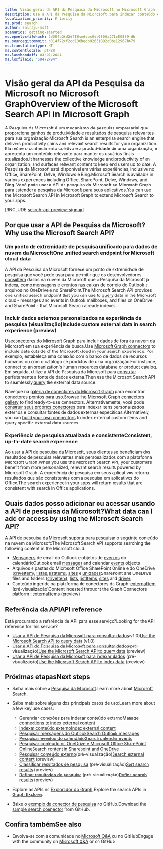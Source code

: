 ```yaml
---
title: Visão geral da API da Pesquisa da Microsoft no Microsoft Graph
description: Use a API da Pesquisa da Microsoft para indexar conteúdo e adicionar pesquisa ao Office e o conteúdo indexado em seus aplicativos.
localization_priority: Priority
ms.prod: search
author: snlraju-msft
scenarios: getting-started
ms.openlocfilehash: 2d354a26d2d756ceddac9da0f00a271c595f9fdb
ms.sourcegitcommit: d014f72cf2cd130bedb02651092c0be12967b679
ms.translationtype: HT
ms.contentlocale: pt-BR
ms.lasthandoff: 03/05/2021
ms.locfileid: "50472794"
---
```

# <a name="overview-of-the-microsoft-search-api-in-microsoft-graph"></a><span data-ttu-id="7ed46-103">Visão geral da API da Pesquisa da Microsoft no Microsoft Graph</span><span class="sxs-lookup"><span data-stu-id="7ed46-103">Overview of the Microsoft Search API in Microsoft Graph</span></span>

<span data-ttu-id="7ed46-104">A Pesquisa da Microsoft é um mecanismo de pesquisa empresarial que proporciona ganhos de produtividade e resultados de pesquisa relevantes para sua organização.</span><span class="sxs-lookup"><span data-stu-id="7ed46-104">Microsoft Search is an enterprise search engine that delivers productivity gains and relevant search results for your organization.</span></span> <span data-ttu-id="7ed46-105">Ela reúne o conhecimento coletivo e a produtividade de uma organização, e apresenta um conteúdo relevante para manter os usuários finais atualizados.</span><span class="sxs-lookup"><span data-stu-id="7ed46-105">It harnesses the collective knowledge and productivity of an organization, and surfaces relevant content to keep end users up to date.</span></span> <span data-ttu-id="7ed46-106">A Pesquisa da Microsoft está disponível em várias experiências, inclusive no Office, SharePoint, Delve, Windows e Bing.</span><span class="sxs-lookup"><span data-stu-id="7ed46-106">Microsoft Search is available in various experiences including Office, SharePoint, Delve, Windows, and Bing.</span></span> <span data-ttu-id="7ed46-107">Você pode usar a API de pesquisa da Microsoft no Microsoft Graph para estender a pesquisa da Microsoft para seus aplicativos.</span><span class="sxs-lookup"><span data-stu-id="7ed46-107">You can use the Microsoft Search API in Microsoft Graph to extend Microsoft Search to your apps.</span></span>

[!INCLUDE [search-api-preview-signup](../includes/search-api-preview-signup.md)]

<!-- markdownlint-disable MD026 -->
## <a name="why-use-the-microsoft-search-api"></a><span data-ttu-id="7ed46-108">Por que usar a API de Pesquisa da Microsoft?</span><span class="sxs-lookup"><span data-stu-id="7ed46-108">Why use the Microsoft Search API?</span></span>

### <a name="one-unified-search-endpoint-for-microsoft-cloud-data"></a><span data-ttu-id="7ed46-109">Um ponto de extremidade de pesquisa unificado para dados de nuvem da Microsoft</span><span class="sxs-lookup"><span data-stu-id="7ed46-109">One unified search endpoint for Microsoft cloud data</span></span>

<span data-ttu-id="7ed46-110">A API da Pesquisa da Microsoft fornece um ponto de extremidade de pesquisa que você pode usar para permitir que os desenvolvedores [consultem](/graph/api/search-query) dados na nuvem da Microsoft que a Pesquisa da Microsoft já indexa, como mensagens e eventos nas caixas de correio do Outlook e arquivos no OneDrive e no SharePoint.</span><span class="sxs-lookup"><span data-stu-id="7ed46-110">The Microsoft Search API provides one unified search endpoint that you can use to [query](/graph/api/search-query) data in the Microsoft cloud - messages and events in Outlook mailboxes, and files on OneDrive and SharePoint - that Microsoft Search already indexes.</span></span>

### <a name="include-custom-external-data-in-search-experience-preview"></a><span data-ttu-id="7ed46-111">Incluir dados externos personalizados na experiência de pesquisa (visualização)</span><span class="sxs-lookup"><span data-stu-id="7ed46-111">Include custom external data in search experience (preview)</span></span>

<span data-ttu-id="7ed46-112">Use[conectores do Microsoft Graph](/microsoftsearch/connectors-overview) para incluir dados de fora da nuvem da Microsoft em sua experiência de busca.</span><span class="sxs-lookup"><span data-stu-id="7ed46-112">Use [Microsoft Graph connectors](/microsoftsearch/connectors-overview) to include data outside of the Microsoft cloud in your search experience.</span></span> <span data-ttu-id="7ed46-113">Por exemplo, estabeleça uma conexão com o banco de dados de recursos humanos ou com o catálogo de produtos de uma organização.</span><span class="sxs-lookup"><span data-stu-id="7ed46-113">For instance, connect to an organization's human resources database or product catalog.</span></span> <span data-ttu-id="7ed46-114">Em seguida, utilize a API de Pesquisa da Microsoft para [consultar](/graph/api/search-query) perfeitamente a fonte de dados externa.</span><span class="sxs-lookup"><span data-stu-id="7ed46-114">Then use the Microsoft Search API to seamlessly [query](/graph/api/search-query) the external data source.</span></span> 

<span data-ttu-id="7ed46-115">Navegue na [galeria de conectores do Microsoft Graph](/microsoftsearch/connectors-gallery) para encontrar conectores prontos para uso.</span><span class="sxs-lookup"><span data-stu-id="7ed46-115">Browse the [Microsoft Graph connectors gallery](/microsoftsearch/connectors-gallery) to find ready-to-use connectors.</span></span> <span data-ttu-id="7ed46-116">Alternativamente, você pode [construir seus próprios conectores](/graph/api/resources/indexing-api-overview?view=graph-rest-beta&preserve-view=true#common-use-cases) para indexar itens personalizados externos e consultar fontes de dados externas específicas.</span><span class="sxs-lookup"><span data-stu-id="7ed46-116">Alternatively, you can [build your own connectors](/graph/api/resources/indexing-api-overview?view=graph-rest-beta&preserve-view=true#common-use-cases) to index external custom items and query specific external data sources.</span></span>

### <a name="consistent-up-to-date-search-experience"></a><span data-ttu-id="7ed46-117">Experiência de pesquisa atualizada e consistente</span><span class="sxs-lookup"><span data-stu-id="7ed46-117">Consistent, up-to-date search experience</span></span>

<span data-ttu-id="7ed46-118">Ao usar a API de pesquisa da Microsoft, seus clientes se beneficiam dos resultados de pesquisa relevantes mais personalizados com a plataforma Microsoft Graph.</span><span class="sxs-lookup"><span data-stu-id="7ed46-118">When you use the Microsoft Search API, your customers benefit from more personalized, relevant search results powered by Microsoft Graph.</span></span> <span data-ttu-id="7ed46-119">A experiência de pesquisa em seus aplicativos retorna resultados que são consistentes com a pesquisa em aplicativos do Office.</span><span class="sxs-lookup"><span data-stu-id="7ed46-119">The search experience in your apps will return results that are consistent with search in Office applications.</span></span>

## <a name="what-data-can-i-add-or-access-by-using-the-microsoft-search-api"></a><span data-ttu-id="7ed46-120">Quais dados posso adicionar ou acessar usando a API de pesquisa da Microsoft?</span><span class="sxs-lookup"><span data-stu-id="7ed46-120">What data can I add or access by using the Microsoft Search API?</span></span>

<span data-ttu-id="7ed46-121">A API de pesquisa da Microsoft suporta para pesquisar o seguinte conteúdo na nuvem da Microsoft:</span><span class="sxs-lookup"><span data-stu-id="7ed46-121">The Microsoft Search API supports searching the following content in the Microsoft cloud:</span></span>

- <span data-ttu-id="7ed46-122">[Mensagens](/graph/api/resources/message) de email do Outlook e objetos de [eventos](/graph/api/resources/event) do calendário</span><span class="sxs-lookup"><span data-stu-id="7ed46-122">Outlook email [messages](/graph/api/resources/message) and calendar [events](/graph/api/resources/event) objects</span></span>
- <span data-ttu-id="7ed46-123">Arquivos e pastas do Microsoft Office SharePoint Online e do OneDrive ([driveItem](/graph/api/resources/driveitem)), [listas](/graph/api/resources/list), [listItems](/graph/api/resources/listitem), [sites](/graph/api/resources/site) e [unidades](/graph/api/resources/drive)</span><span class="sxs-lookup"><span data-stu-id="7ed46-123">SharePoint and OneDrive files and folders ([driveItem](/graph/api/resources/driveitem)), [lists](/graph/api/resources/list), [listItems](/graph/api/resources/listitem), [sites](/graph/api/resources/site) and [drives](/graph/api/resources/drive)</span></span>
- <span data-ttu-id="7ed46-124">Conteúdo ingerido na plataforma de conectores do Graph: [externalItem](/graph/api/resources/externalitem?view=graph-rest-beta&preserve-view=true) (pré-visualização)</span><span class="sxs-lookup"><span data-stu-id="7ed46-124">Content ingested throught the Graph Connectors platform : [externalItems](/graph/api/resources/externalitem?view=graph-rest-beta&preserve-view=true) (preview)</span></span>

## <a name="api-reference"></a><span data-ttu-id="7ed46-125">Referência da API</span><span class="sxs-lookup"><span data-stu-id="7ed46-125">API reference</span></span>

<span data-ttu-id="7ed46-126">Está procurando a referência de API para esse serviço?</span><span class="sxs-lookup"><span data-stu-id="7ed46-126">Looking for the API reference for this service?</span></span>

- <span data-ttu-id="7ed46-127">[Usar a API de Pesquisa da Microsoft para consultar dados](/graph/api/resources/search-api-overview?view=graph-rest-1.0)(v1.0)</span><span class="sxs-lookup"><span data-stu-id="7ed46-127">[Use the Microsoft Search API to query data](/graph/api/resources/search-api-overview?view=graph-rest-1.0) (v1.0)</span></span>
- <span data-ttu-id="7ed46-128">[Usar a API de Pesquisa da Microsoft para consultar dados](/graph/api/resources/search-api-overview?view=graph-rest-beta)(pré-visualização)</span><span class="sxs-lookup"><span data-stu-id="7ed46-128">[Use the Microsoft Search API to query data](/graph/api/resources/search-api-overview?view=graph-rest-beta) (preview)</span></span>
- <span data-ttu-id="7ed46-129">[Usar a API de Pesquisa da Microsoft para indexar dados](/graph/api/resources/indexing-api-overview) (pré-visualização)</span><span class="sxs-lookup"><span data-stu-id="7ed46-129">[Use the Microsoft Search API to index data](/graph/api/resources/indexing-api-overview) (preview)</span></span>

## <a name="next-steps"></a><span data-ttu-id="7ed46-130">Próximas etapas</span><span class="sxs-lookup"><span data-stu-id="7ed46-130">Next steps</span></span>

- <span data-ttu-id="7ed46-131">Saiba mais sobre a [Pesquisa da Microsoft](/microsoftsearch/).</span><span class="sxs-lookup"><span data-stu-id="7ed46-131">Learn more about [Microsoft Search](/microsoftsearch/).</span></span>
- <span data-ttu-id="7ed46-132">Saiba mais sobre alguns dos principais casos de uso:</span><span class="sxs-lookup"><span data-stu-id="7ed46-132">Learn more about a few key use cases:</span></span>
  - [<span data-ttu-id="7ed46-133">Gerenciar conexões para indexar conteúdo externo</span><span class="sxs-lookup"><span data-stu-id="7ed46-133">Manage connections to index external content</span></span>](search-index-manage-connections.md)
  - [<span data-ttu-id="7ed46-134">Indexar conteúdo externo</span><span class="sxs-lookup"><span data-stu-id="7ed46-134">Index external content</span></span>](search-index-manage-items.md)
  - [<span data-ttu-id="7ed46-135">Pesquisar mensagens do Outlook</span><span class="sxs-lookup"><span data-stu-id="7ed46-135">Search Outlook messages</span></span>](search-concept-messages.md)
  - [<span data-ttu-id="7ed46-136">Pesquisar eventos do calendário</span><span class="sxs-lookup"><span data-stu-id="7ed46-136">Search calendar events</span></span>](search-concept-events.md)
  - [<span data-ttu-id="7ed46-137">Pesquisar conteúdo no OneDrive e Microsoft Office SharePoint Online</span><span class="sxs-lookup"><span data-stu-id="7ed46-137">Search content in Sharepoint and OneDrive</span></span>](search-concept-files.md)
  - <span data-ttu-id="7ed46-138">[Pesquisar conteúdo externo](search-concept-custom-types.md)(pré-visualização)</span><span class="sxs-lookup"><span data-stu-id="7ed46-138">[Search external content](search-concept-custom-types.md) (preview)</span></span>
  - <span data-ttu-id="7ed46-139">[Classificar resultados de pesquisa](search-concept-sort.md) (pré-visualização)</span><span class="sxs-lookup"><span data-stu-id="7ed46-139">[Sort search results](search-concept-sort.md) (preview)</span></span>
  - <span data-ttu-id="7ed46-140">[Refinar resultados de pesquisa](search-concept-aggregation.md) (pré-visualização)</span><span class="sxs-lookup"><span data-stu-id="7ed46-140">[Refine search results](search-concept-aggregation.md) (preview)</span></span>
  
- <span data-ttu-id="7ed46-141">Explore as APIs no [Explorador do Graph](https://developer.microsoft.com/graph/graph-explorer).</span><span class="sxs-lookup"><span data-stu-id="7ed46-141">Explore the search APIs in  [Graph Explorer](https://developer.microsoft.com/graph/graph-explorer).</span></span>
- <span data-ttu-id="7ed46-142">Baixe o [exemplo de conector de pesquisa](https://github.com/microsoftgraph/msgraph-search-connector-sample) no GitHub.</span><span class="sxs-lookup"><span data-stu-id="7ed46-142">Download the [sample search connector](https://github.com/microsoftgraph/msgraph-search-connector-sample) from GitHub.</span></span>

## <a name="see-also"></a><span data-ttu-id="7ed46-143">Confira também</span><span class="sxs-lookup"><span data-stu-id="7ed46-143">See also</span></span>

- <span data-ttu-id="7ed46-144">Envolva-se com a comunidade no [Microsoft Q&A](https://aka.ms/askgraph)  ou no GitHub</span><span class="sxs-lookup"><span data-stu-id="7ed46-144">Engage with the community on [Microsoft Q&A](https://aka.ms/askgraph)  or on GitHub</span></span>
